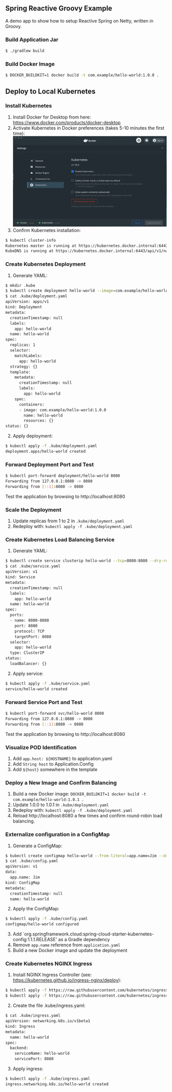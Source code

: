 ## Spring Reactive Groovy Example

A demo app to show how to setup Reactive Spring on Netty, written in Groovy.

### Build Application Jar
```bash
$ ./gradlew build
```

### Build Docker Image
```bash
$ DOCKER_BUILDKIT=1 docker build -t com.example/hello-world:1.0.0 .
```

## Deploy to Local Kubernetes

### Install Kubernetes
1. Install Docker for Desktop from here: https://www.docker.com/products/docker-desktop
2. Activate Kubernetes in Docker preferences (takes 5-10 minutes the first time):
![Enable Kubernetes](images/EnableKubernetes.png)
3. Confirm Kubernetes installation:
```bash
$ kubectl cluster-info
Kubernetes master is running at https://kubernetes.docker.internal:6443
KubeDNS is running at https://kubernetes.docker.internal:6443/api/v1/namespaces/kube-system/services/kube-dns:dns/proxy
```

### Create Kubernetes Deployment
1. Generate YAML:
```bash
$ mkdir .kube
$ kubectl create deployment hello-world --image=com.example/hello-world:1.0.0 --dry-run -o yaml >.kube/deployment.yaml
$ cat .kube/deployment.yaml
apiVersion: apps/v1
kind: Deployment
metadata:
  creationTimestamp: null
  labels:
    app: hello-world
  name: hello-world
spec:
  replicas: 1
  selector:
    matchLabels:
      app: hello-world
  strategy: {}
  template:
    metadata:
      creationTimestamp: null
      labels:
        app: hello-world
    spec:
      containers:
      - image: com.example/hello-world:1.0.0
        name: hello-world
        resources: {}
status: {}
```
2. Apply deployment:
```bash
$ kubectl apply -f .kube/deployment.yaml
deployment.apps/hello-world created
```

### Forward Deployment Port and Test
```bash
$ kubectl port-forward deployment/hello-world 8080
Forwarding from 127.0.0.1:8080 -> 8080
Forwarding from [::1]:8080 -> 8080
```
Test the application by browsing to http://localhost:8080

### Scale the Deployment
1. Update replicas from 1 to 2 in `.kube/deployment.yaml`
2. Redeploy with: `kubectl apply -f .kube/deployment.yaml`

### Create Kubernetes Load Balancing Service
1. Generate YAML:
```bash
$ kubectl create service clusterip hello-world --tcp=8080:8080 --dry-run -o yaml >.kube/service.yaml
$ cat .kube/service.yaml
apiVersion: v1
kind: Service
metadata:
  creationTimestamp: null
  labels:
    app: hello-world
  name: hello-world
spec:
  ports:
  - name: 8080-8080
    port: 8080
    protocol: TCP
    targetPort: 8080
  selector:
    app: hello-world
  type: ClusterIP
status:
  loadBalancer: {}
```
2. Apply service:
```bash
$ kubectl apply -f .kube/service.yaml
service/hello-world created
```

### Forward Service Port and Test
```bash
$ kubectl port-forward svc/hello-world 8080
Forwarding from 127.0.0.1:8080 -> 8080
Forwarding from [::1]:8080 -> 8080
```
Test the application by browsing to http://localhost:8080

### Visualize POD Identification
1. Add `app.host: ${HOSTNAME}` to application.yaml
2. Add `String host` to Application.Config
3. Add `${host}` somewhere in the template

### Deploy a New Image and Confirm Balancing
1. Build a new Docker image: `DOCKER_BUILDKIT=1 docker build -t com.example/hello-world:1.0.1 .`
2. Update 1.0.0 to 1.0.1 in `.kube/deployment.yaml`
3. Redeploy with: `kubectl apply -f .kube/deployment.yaml`
4. Reload http://localhost:8080 a few times and confirm round-robin load balancing.

### Externalize configuration in a ConfigMap
1. Generate a ConfigMap:
```bash
$ kubectl create configmap hello-world --from-literal=app.name=Jim --dry-run -o yaml >.kube/config.yaml
$ cat .kube/config.yaml
apiVersion: v1
data:
  app.name: Jim
kind: ConfigMap
metadata:
  creationTimestamp: null
  name: hello-world
```
2. Apply the ConfigMap:
```bash
$ kubectl apply -f .kube/config.yaml
configmap/hello-world configured
```
3. Add `org.springframework.cloud:spring-cloud-starter-kubernetes-config:1.1.1.RELEASE' as a Gradle dependency
4. Remove `app.name` reference from `application.yaml`
5. Build a new Docker image and update the deployment

### Create Kubernetes NGINX Ingress
1. Install NGINX Ingress Controller (see: https://kubernetes.github.io/ingress-nginx/deploy):
```bash
$ kubectl apply -f https://raw.githubusercontent.com/kubernetes/ingress-nginx/nginx-0.29.0/deploy/static/mandatory.yaml
$ kubectl apply -f https://raw.githubusercontent.com/kubernetes/ingress-nginx/nginx-0.29.0/deploy/static/provider/cloud-generic.yaml
```
2. Create the file .kube/ingress.yaml:
```bash
$ cat .kube/ingress.yaml
apiVersion: networking.k8s.io/v1beta1
kind: Ingress
metadata:
  name: hello-world
spec:
  backend:
    serviceName: hello-world
    servicePort: 8080
```
3. Apply ingress:
```bash
$ kubectl apply -f .kube/ingress.yaml
ingress.networking.k8s.io/hello-world created
```
